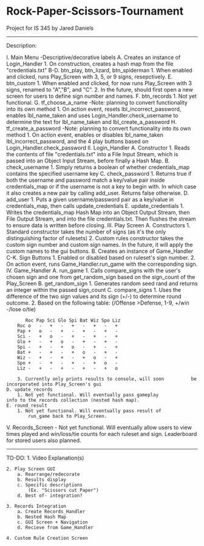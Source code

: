 # Rock-Paper-Scissors-Tournament
Project for IS 345 by Jared Daniels

-----------------------------------------------------------------

Description:

I. Main Menu
	-Descriptive/decorative labels
	A. Creates an instance of Login_Handler
		1. On construction, creates a hash map from the file
			"credentials.txt"
	B-D. btn_play, btn_lizard, btn_spiderman
		1. When enabled and clicked, runs Play_Screen with 3, 				5, or 9 signs, resepctively.
	E. btn_custom
		1. When enabled and clicked, for now runs Play_Screen 				with 3 signs, renamed to "A","B", and "C".
		2. In the future, should first open a new screen for 				users to define sign number and names.
	F. btn_records
		1. Not yet functional.
	G. tf_choose_a_name
		-Note: planning to convert functionality into its own 				method
		1. On action event, resets lbl_incorrect_password,
			enables lbl_name_taken and uses 							Login_Handler.check_username to determine the 				text for lbl_name_taken and lbl_create_a_password
	H. tf_create_a_password
		-Note: planning to convert functionality into its own 				method
		1. On action event, enables or disables lbl_name_taken
			lbl_incorrect_password, and the 4 play buttons 				based on Login_Handler.check_password
II. Login_Handler
	A. Constructor
		1. Reads the contents of file "credentials.txt" into 				a File Input Stream, which is passed into an 				Object Input Stream, before finally a Hash Map.
	B. check_username
		1. Simply returns a boolean of whether credentials_map 			contains the specified username key
	C. check_password
		1. Returns true if both the username and password 				match a key/value pair inside credentials_map
			or if the username is not a key to begin with.
			In which case it also creates a new pair by 				calling add_user. Returns false otherwise.
	D. add_user
		1. Puts a given username/password pair as a key/value 				in credentials_map, then calls update_credentials
	E. update_credentials
		1. Writes the credentials_map Hash Map into an Object 				Output Stream, then File Output Stream, and into 				the file credentials.txt. Then flushes the stream 			to ensure data is written before closing.
III. Play Screen
	A. Constructors
		1. Standard constructor takes the number of signs (as 				it's the only distinguishing factor of rulesets)
		2. Custom rules constructor takes the custom sign 				number and custom sign names. In the future, it 				will apply the custom names to the gui buttons.
	B. Creates an instance of Game_Handler
	C-K. Sign Buttons
		1. Enabled or disabled based on ruleset's sign number.
		2. On action event, runs Game_Handler.run_game with 				the corresponding sign.
IV. Game_Handler
	A. run_game
		1. Calls compare_signs with the user's chosen sign and 
			one from get_random_sign based on the sign_count
			of the Play_Screen
	B. get_random_sign
		1. Generates random seed rand and returns an integer 				within the passed sign_count
	C. compare_signs
		1. Uses the difference of the two sign values and its 				sign (+/-) to determine round outcome.
		2. Based on the following table:
		(\/Offense >Defense, 1-9, +/win -/lose o/tie)
	
		   Roc Pap Sci Glo Spi Bat Wiz Spo Liz
		Roc o   -   +   -   +   -   +   -   +
		Pap +   o   -   +   -   +   -   +   -
		Sci -   +   o   -   +   -   +   -   +
		Glo +   -   +   o   -   +   -   +   -
		Spi -   +   -   +   o   -   +   -   +
		Bat +   -   +   -   +   o   -   +   -
		Wiz -   +   -   +   -   +   o   -   +
		Spo +   -   +   -   +   -   +   o   -
		Liz -   +   -   +   -   +   -   +   o
		
		3. Currently only prints results to console, will soon 			be incorporated into Play_Screen's gui
	D. update_records
		1. Not yet functional. Will eventually pass gameplay 				info to the records collection (nested hash map).
	E. round_result
		1. Not yet functional. Will eventually pass result of 
			run_game back to Play_Screen.
V. Records_Screen
	- Not yet functional. Will eventually allow users to view
		times played and win/loss/tie counts for each ruleset
		and sign. Leaderboard for stored users also planned.

-----------------------------------------------------------------

TO-DO:
	1. Video Explanation(s)

	2. Play Screen GUI
		a. Rearrange/redecorate
		b. Results display
		c. Specific descriptions
			(Ex. "Scissors cut Paper")
		d. Best of- integration?

	3. Records Integration
		a. Create Records_Handler
		b. Nested Hash Map
		c. GUI Screen + Navigation
		d. Recieve from Game_Handler

	4. Custom Rule Creation Screen




